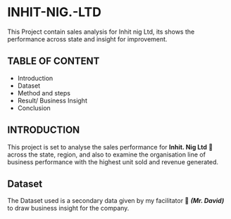 # INHIT-NIG.-LTD
This Project contain sales analysis for Inhit nig Ltd, its shows the performance across state and insight for improvement.
## TABLE OF CONTENT
   - Introduction
   - Dataset
   - Method and steps
   - Result/ Business Insight
   - Conclusion
## INTRODUCTION
This project is set to analyse the sales performance for **Inhit. Nig Ltd** 🏢 across the state, region, and also to examine the organisation line of business performance with the highest unit sold and revenue generated.
## Dataset
The Dataset used is a secondary data given by my facilitator 👨 ***(Mr. David)*** to draw business insight for the company.



